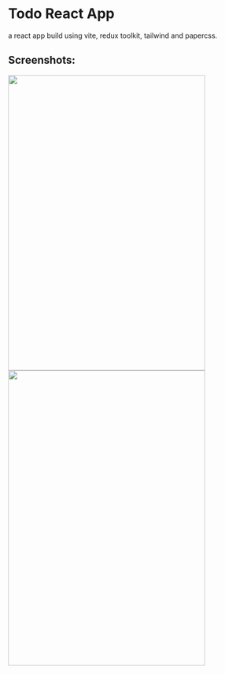 # Todo React App

a react app build using vite, redux toolkit, tailwind and papercss.

## Screenshots:

<img src="https://user-images.githubusercontent.com/91206852/209860166-8e0c55a6-fda3-43b7-9b47-0374518b9c6d.jpeg" data-canonical-src="https://gyazo.com/eb5c5741b6a9a16c692170a41a49c858.png" width="400" height="600" />

<img src="https://user-images.githubusercontent.com/91206852/209860174-a639c6e9-e111-4b61-bd2f-57487f12a0c6.jpeg" width="400" height="600" />

